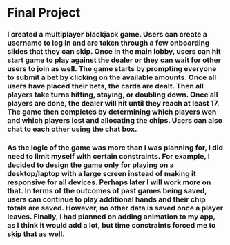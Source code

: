 # Final Project

### I created a multiplayer blackjack game. Users can create a username to log in and are taken through a few onboarding slides that they can skip. Once in the main lobby, users can hit start game to play against the dealer or they can wait for other users to join as well. The game starts by prompting everyone to submit a bet by clicking on the available amounts. Once all users have placed their bets, the cards are dealt. Then all players take turns hitting, staying, or doubling down. Once all players are done, the dealer will hit until they reach at least 17. The game then completes by determining which players won and which players lost and allocating the chips. Users can also chat to each other using the chat box.

### As the logic of the game was more than I was planning for, I did need to limit myself with certain constraints. For example, I decided to design the game only for playing on a desktop/laptop with a large screen instead of making it responsive for all devices. Perhaps later I will work more on that. In terms of the outcomes of past games being saved, users can continue to play additional hands and their chip totals are saved. However, no other data is saved once a player leaves. Finally, I had planned on adding animation to my app, as I think it would add a lot, but time constraints forced me to skip that as well. 